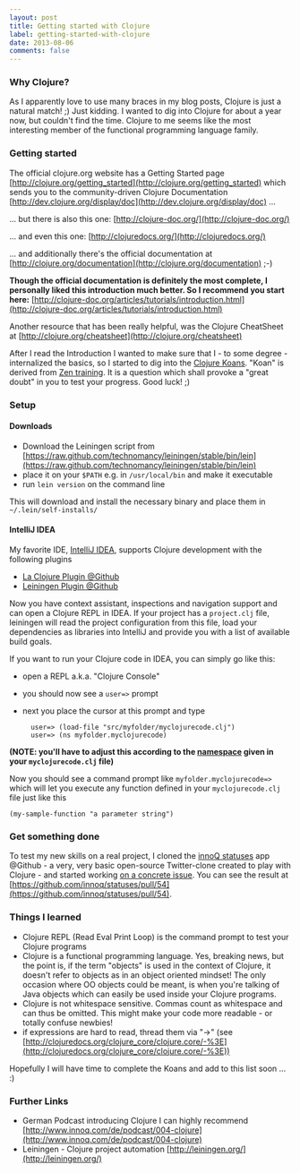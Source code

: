 ```yaml
---
layout: post
title: Getting started with Clojure
label: getting-started-with-clojure
date: 2013-08-06
comments: false
---
```


### Why Clojure?

As I apparently love to use many braces in my blog posts, Clojure is just a natural match! ;)
Just kidding. I wanted to dig into Clojure for about a year now, but couldn't find the time. Clojure to me seems like the most interesting member of the functional programming language family.


### Getting started
The official clojure.org website has a Getting Started page [http://clojure.org/getting_started](http://clojure.org/getting_started) which sends you to the community-driven Clojure Documentation [http://dev.clojure.org/display/doc](http://dev.clojure.org/display/doc) ...

... but there is also this one: [http://clojure-doc.org/](http://clojure-doc.org/)

... and even this one: [http://clojuredocs.org/](http://clojuredocs.org/)

... and additionally there's the official documentation at [http://clojure.org/documentation](http://clojure.org/documentation) ;-)

**Though the official documentation is definitely the most complete, I personally liked this introduction much better. So I recommend you start here:**  [http://clojure-doc.org/articles/tutorials/introduction.html](http://clojure-doc.org/articles/tutorials/introduction.html)

Another resource that has been really helpful, was the Clojure CheatSheet at [http://clojure.org/cheatsheet](http://clojure.org/cheatsheet)

After I read the Introduction I wanted to make sure that I - to some degree - internalized the basics, so I started to dig into the [Clojure Koans](http://clojurekoans.com/). "Koan" is derived from [Zen training](https://en.wikipedia.org/wiki/Koans). It is a question which shall provoke a "great doubt" in you to test your progress. Good luck! ;)


### Setup

#### Downloads

* Download the Leiningen script from  [https://raw.github.com/technomancy/leiningen/stable/bin/lein](https://raw.github.com/technomancy/leiningen/stable/bin/lein)
* place it on your `$PATH` e.g. in `/usr/local/bin` and make it executable
* run `lein version` on the command line

This will download and install the necessary binary and place them in `~/.lein/self-installs/`


#### IntelliJ IDEA

My favorite IDE, [IntelliJ IDEA](http://confluence.jetbrains.net/display/IDEADEV/EAP), supports Clojure development with the following plugins

* [La Clojure Plugin @Github](https://github.com/JetBrains/la-clojure#la-clojure)
* [Leiningen Plugin @Github](https://github.com/derkork/intellij-leiningen-plugin#the-intellij-leiningen-plugin)

Now you have context assistant, inspections and navigation support and can open a Clojure REPL in IDEA. If your project has a `project.clj` file, leiningen will read the project configuration from this file, load your dependencies as libraries into IntelliJ and provide you with a list of available build goals.

If you want to run your Clojure code in IDEA, you can simply go like this:

* open a REPL a.k.a. "Clojure Console"
* you should now see a `user=>` prompt
* next you place the cursor at this prompt and type


		user=> (load-file "src/myfolder/myclojurecode.clj")
		user=> (ns myfolder.myclojurecode)
	

**(NOTE: you'll have to adjust this according to the [namespace](http://clojure-doc.org/articles/tutorials/introduction.html#namespaces) given in your `myclojurecode.clj` file)**

Now you should see a command prompt like `myfolder.myclojurecode=>` which will let you execute any function defined in your `myclojurecode.clj` file just like this


	(my-sample-function "a parameter string") 


### Get something done

To test my new skills on a real project, I cloned the [innoQ statuses](https://github.com/innoq/statuses) app @Github - a very, very basic open-source Twitter-clone created to play with Clojure - and started working [on a concrete issue](https://github.com/innoq/statuses/issues/10). You can see the result at [https://github.com/innoq/statuses/pull/54](https://github.com/innoq/statuses/pull/54).


### Things I learned

* Clojure REPL (Read Eval Print Loop) is the command prompt to test your Clojure programs
* Clojure is a functional programming language. Yes, breaking news, but the point is, if the term "objects" is used in the context of Clojure, it doesn't refer to objects as in an object oriented mindset! The only occasion where OO objects could be meant, is when you're talking of Java objects which can easily be used inside your Clojure programs.
* Clojure is not whitespace sensitive. Commas count as whitespace and can thus be omitted. This might make your code more readable - or totally confuse newbies!
* if expressions are hard to read, thread them via "->" (see [http://clojuredocs.org/clojure_core/clojure.core/-%3E](http://clojuredocs.org/clojure_core/clojure.core/-%3E))


Hopefully I will have time to complete the Koans and add to this list soon ... :)


### Further Links

* German Podcast introducing Clojure I can highly recommend [http://www.innoq.com/de/podcast/004-clojure](http://www.innoq.com/de/podcast/004-clojure)
* Leiningen - Clojure project automation [http://leiningen.org/](http://leiningen.org/)

